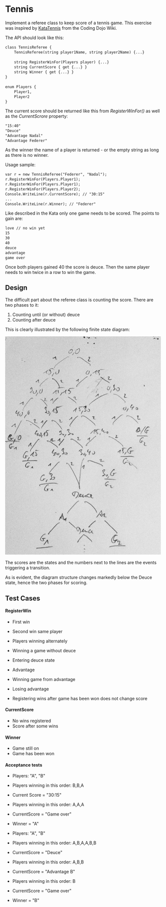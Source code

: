 # Tennis
Implement a referee class to keep score of a tennis game. This exercise was inspired by [KataTennis](http://codingdojo.org/cgi-bin/wiki.pl?KataTennis) from the Coding Dojo Wiki.

The API should look like this:

	class TennisReferee {
		TennisReferee(string player1Name, string player2Name) {...}
		
		string RegisterWinFor(Players player) {...}
		string CurrentScore { get {...} }
		string Winner { get {...} }
	}

	enum Players {
		Player1,
		Player2
	}

The current score should be returned like this from _RegisterWinFor()_ as well as the _CurrentScrore_ property:

	"15:40"
	"Deuce"
	"Advantage Nadal"
	"Advantage Federer"

As the winner the name of a player is returned - or the empty string as long as there is no winner.

Usage sample:

	var r = new TennisReferee("Federer", "Nadal");
	r.RegisterWinFor(Players.Player1);
	r.RegisterWinFor(Players.Player1);
	r.RegisterWinFor(Players.Player2);
	Console.WriteLine(r.CurrentScore); // "30:15"
	...
	Console.WriteLine(r.Winner); // "Federer"

Like described in the Kata only one game needs to be scored. The points to gain are:

	love // no win yet
	15
	30
	40
	deuce
	advantage
	game over

Once both players gained 40 the score is deuce. Then the same player needs to win twice in a row to win the game.

## Design
The difficult part about the referee class is counting the score. There are two phases to it:

1. Counting until (or without) deuce
2. Counting after deuce

This is clearly illustrated by the following finite state diagram:

![](images/tennis_fsd.jpg "Tennis Scoring Finite State Diagram")

The scores are the states and the numbers next to the lines are the events triggering a transition.

As is evident, the diagram structure changes markedly below the Deuce state, hence the two phases for scoring.

## Test Cases
#### RegisterWin
* First win
* Second win same player
* Players winning alternately
* Winning a game without deuce

* Entering deuce state
* Advantage
* Winning game from advantage
* Losing advantage

* Registering wins after game has been won does not change score

#### CurrentScore
* No wins registered
* Score after some wins

#### Winner
* Game still on
* Game has been won

#### Acceptance tests

* Players: "A", "B"
* Players winning in this order: B,B,A
* Current Score = "30:15"
* Players winning in this order: A,A,A
* CurrentScore = "Game over"
* Winner = "A"

* Players: "A", "B"
* Players winning in this order: A,B,A,A,B,B
* CurrentScore = "Deuce"
* Players winning in this order: A,B,B
* CurrentScore = "Advantage B"
* Players winning in this order: B
* CurrentScore = "Game over"
* Winner = "B"

